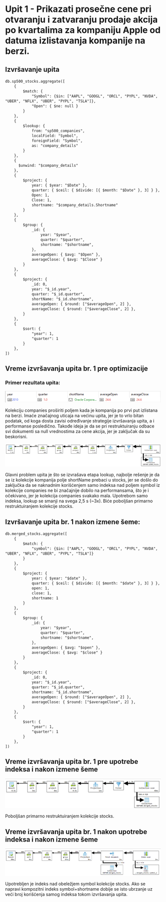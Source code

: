 # Upit 1 - Prikazati prosečne cene pri otvaranju i zatvaranju prodaje akcija po kvartalima za kompaniju Apple od datuma izlistavanja kompanije na berzi.

## Izvršavanje upita

```
db.sp500_stocks.aggregate([
    {
        $match: {
            "Symbol": {$in: ["AAPL", "GOOGL", "ORCL", "PYPL", "NVDA", "UBER", "NFLX", "UBER", "PYPL", "TSLA"]},
            "Open": { $ne: null }
        }
    },
    {
        $lookup: {
            from: "sp500_companies", 
            localField: "Symbol",
            foreignField: "Symbol",   
            as: "company_details"    
        }
    },
    {
      $unwind: "$company_details"  
    },
    {
        $project: {
            year: { $year: "$Date" },
            quarter: { $ceil: { $divide: [{ $month: "$Date" }, 3] } },
            Open: 1,
            Close: 1,
            shortname: "$company_details.Shortname"
        }
    },
    {
        $group: {
            _id: {
                year: "$year",
                quarter: "$quarter",
                shortname: "$shortname",
            },
            averageOpen: { $avg: "$Open" },
            averageClose: { $avg: "$Close" }
        }
    },
    {
        $project: {
            _id: 0,
            year: "$_id.year",
            quarter: "$_id.quarter",
            shortName: "$_id.shortname",
            averageOpen: { $round: ["$averageOpen", 2] },
            averageClose: { $round: ["$averageClose", 2] },
        }
    },
    {
        $sort: {
            "year": 1,
            "quarter": 1
        }
    },
])
```

## Vreme izvršavanja upita br. 1 pre optimizacije
### Primer rezultata upita:
![rezultat_upita](rezultat_upita.png)

Kolekciju companies proširiti poljem kada je kompanija po prvi put izlistana na berzi. Imaće značajnog uticaja na većinu upita, jer je to vrlo bitan podatak, od koga dosta zavisi određivanje strategije izvršavanja upita, a i performanse posledično. Takođe ideja je da se pri restruktuiranju odbace svi dokumenti sa null vrednostima za cene akcija, jer je zaključak da su beskorisni.

![vreme_izvrsavanja_pre_optimizacije](vreme_izvrsavanja_pre_optimizacije.png)

Glavni problem upita je što se izvrašava etapa lookup, najbolje rešenje je da se iz kolekcije kompanija polje shortName prebaci u stocks, jer se došlo do zaključka da se naknadnim korišćenjem samo indeksa nad poljem symbol iz kolekcije companies ne bi značajnije dobilo na performansama, što je i očekivano, jer je kolekcija companies svakako mala. Upotrebom samo indeksa, lookup se smanji na svega 2,5 s (~3x). 
Biće poboljšan primarno restruktuiranjem kolekcije stocks.

## Izvršavanje upita br. 1 nakon izmene šeme:
```
db.merged_stocks.aggregate([
    {
        $match: {
            "symbol": {$in: ["AAPL", "GOOGL", "ORCL", "PYPL", "NVDA", "UBER", "NFLX", "UBER", "PYPL", "TSLA"]}
        }
    },
    {
        $project: {
            year: { $year: "$date" },
            quarter: { $ceil: { $divide: [{ $month: "$date" }, 3] } },
            open: 1,
            close: 1,
            shortname: 1
        }
    },
    {
        $group: {
            _id: {
                year: "$year",
                quarter: "$quarter",
                shortname: "$shortname",
            },
            averageOpen: { $avg: "$open" },
            averageClose: { $avg: "$close" }
        }
    },
    {
        $project: {
            _id: 0,
            year: "$_id.year",
            quarter: "$_id.quarter",
            shortname: "$_id.shortname",
            averageOpen: { $round: ["$averageOpen", 2] },
            averageClose: { $round: ["$averageClose", 2] },
        }
    },
    {
        $sort: {
            "year": 1,
            "quarter": 1
        }
    },
])
```
## Vreme izvršavanja upita br. 1 pre upotrebe indeksa i nakon izmene šeme
![vreme_izvrsavanja_uz_izmenu_seme](vreme_izvrsavanja_uz_izmenu_seme.png)

Poboljšan primarno restruktuiranjem kolekcije stocks.

## Vreme izvršavanja upita br. 1 nakon upotrebe indeksa i nakon izmene šeme
![vreme_izvrsavanja_uz_izmenu_seme_i_kreiranja_indeksa](vreme_izvrsavanja_uz_izmenu_seme_i_kreiranja_indeksa.png)

Upotrebljen je indeks nad obeležjem symbol kolekcije stocks. Ako se napravi kompozitni indeks symbol+shortname dobije se isto ubrzanje uz veći broj korišćenja samog indeksa tokom izvršavanja upita.
